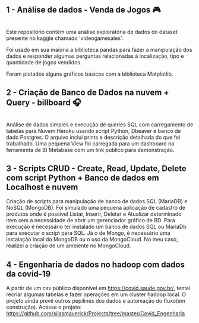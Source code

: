 ## 1 - Análise de dados  - Venda de Jogos  :video_game:<h2>

Este repositório contém uma análise exploratória de dados do dataset presente no kaggle chamado 'videogamesales'.

Foi usado em sua maioria a biblioteca pandas para fazer a manipulação dos dados e responder algumas perguntas relacionadas à localização, tipo e quantidade de jogos vendidos.

Foram plotados alguns gráficos básicos com a biblioteca Matplotlib.



## 2 - Criação de Banco de Dados na nuvem + Query - billboard  :headphones:<h2>

Análise de dados  simples e execução de queries SQL com carregamento de tabelas para Nuvem Heroku usando script Python, Dbeaver e banco de dado Postgres.  O arquivo inclui prints e descrição detalhada do que foi trabalhado. Uma pequena View foi carregada para um dashboard na ferramenta de BI Metabase com um link público para demonstração. 



## 3 - Scripts CRUD - Create, Read, Update, Delete com script Python + Banco de dados em Localhost e nuvem

Criação de scripts para manipulação de banco de dados SQL (MariaDB) e NoSQL (MongoDB). Foi simulado uma pequena aplicação de cadastro de produtos onde é possivel Listar, Inserir, Deletar e Atualizar determinado item sem a necessidade de abrir um gerenciador gráfico de BD. Para execução é necessário ter instalado um banco de dados SQL ou MariaDb para executar o script para SQL. Já o de Mongo, é necessário uma instalação local do MongoDB ou o uso da MongoCloud. No meu caso, realizei a criação de um ambiente no MongoCloud.  

## 4 - Engenharia de dados no hadoop com dados da covid-19

A partir de um csv público disponível em https://covid.saude.gov.br/, tentei recriar algumas tabelas e fazer operações em um cluster hadoop local. O projeto ainda prevê outros pepilines dos dados e automação do fluxo(em construção). Acesse o projeto: https://github.com/silasmaverick/Projects/tree/master/Covid_Engenharia



 

